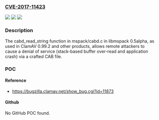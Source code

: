 ### [CVE-2017-11423](https://cve.mitre.org/cgi-bin/cvename.cgi?name=CVE-2017-11423)
![](https://img.shields.io/static/v1?label=Product&message=n%2Fa&color=blue)
![](https://img.shields.io/static/v1?label=Version&message=n%2Fa&color=blue)
![](https://img.shields.io/static/v1?label=Vulnerability&message=n%2Fa&color=brighgreen)

### Description

The cabd_read_string function in mspack/cabd.c in libmspack 0.5alpha, as used in ClamAV 0.99.2 and other products, allows remote attackers to cause a denial of service (stack-based buffer over-read and application crash) via a crafted CAB file.

### POC

#### Reference
- https://bugzilla.clamav.net/show_bug.cgi?id=11873

#### Github
No GitHub POC found.

